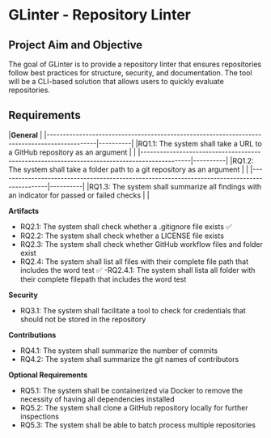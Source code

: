 # GLinter - Repository Linter 

## Project Aim and Objective
The goal of GLinter is to provide a repository linter that ensures repositories follow best practices for structure, security, and documentation. The tool will be a CLI-based solution that allows users to quickly evaluate repositories.

## Requirements
|**General**                                                                                             |
|---------------------------------------------------------------------------------------------|----------|
|RQ1.1: The system shall take a URL to a GitHub repository as an argument                     |          |
|---------------------------------------------------------------------------------------------|----------|
|RQ1.2: The system shall take a folder path to a git repository as an argument                |          |
|---------------------------------------------------------------------------------------------|----------|
|RQ1.3: The system shall summarize all findings with an indicator for passed or failed checks |          |

**Artifacts**
 - RQ2.1: The system shall check whether a .gitignore file exists ✅
 - RQ2.2: The system shall check whether a LICENSE file exists
 - RQ2.3: The system shall check whether GitHub workflow files and folder exist
 - RQ2.4: The system shall list all files with their complete file path that includes the word test ✅
    -RQ2.4.1: The system shall lista all folder with their complete filepath that includes the word test   

**Security**
 - RQ3.1: The system shall facilitate a tool to check for credentials that should not be stored in the
   repository

**Contributions**
  - RQ4.1: The system shall summarize the number of commits
  - RQ4.2: The system shall summarize the git names of contributors

**Optional Requirements**
 - RQ5.1: The system shall be containerized via Docker to remove the necessity of having all dependencies
   installed
 - RQ5.2: The system shall clone a GitHub repository locally for further inspections
 - RQ5.3: The system shall be able to batch process multiple repositories
